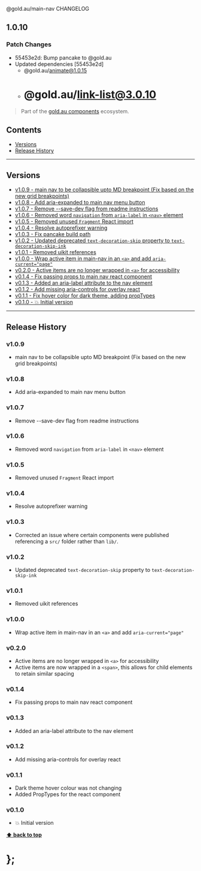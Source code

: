 @gold.au/main-nav CHANGELOG

## 1.0.10

### Patch Changes

- 55453e2d: Bump pancake to @gold.au
- Updated dependencies [55453e2d]
  - @gold.au/animate@1.0.15
  - # @gold.au/link-list@3.0.10

> Part of the [gold.au components](https://github.com/designsystemau/gold-design-system/) ecosystem.

## Contents

- [Versions](#install)
- [Release History](#release-history)

---

## Versions

- [v1.0.9 - main nav to be collapsible upto MD breakpoint (Fix based on the new grid breakpoints)](#v109)
- [v1.0.8 - Add aria-expanded to main nav menu button](#v108)
- [v1.0.7 - Remove --save-dev flag from readme instructions](#v107)
- [v1.0.6 - Removed word `navigation` from `aria-label` in `<nav>` element](#v106)
- [v1.0.5 - Removed unused `Fragment` React import](#v105)
- [v1.0.4 - Resolve autoprefixer warning](#v104)
- [v1.0.3 - Fix pancake build path](#v103)
- [v1.0.2 - Updated deprecated `text-decoration-skip` property to `text-decoration-skip-ink`](#v102)
- [v1.0.1 - Removed uikit references](#v101)
- [v1.0.0 - Wrap active item in main-nav in an `<a>` and add `aria-current="page"`](#v100)
- [v0.2.0 - Active items are no longer wrapped in `<a>` for accessibility](#v020)
- [v0.1.4 - Fix passing props to main nav react component](#v014)
- [v0.1.3 - Added an aria-label attribute to the nav element](#v013)
- [v0.1.2 - Add missing aria-controls for overlay react](#v012)
- [v0.1.1 - Fix hover color for dark theme, adding propTypes](#v011)
- [v0.1.0 - 💥 Initial version](#v010)

---

## Release History

### v1.0.9

- main nav to be collapsible upto MD breakpoint (Fix based on the new grid breakpoints)

### v1.0.8

- Add aria-expanded to main nav menu button

### v1.0.7

- Remove --save-dev flag from readme instructions

### v1.0.6

- Removed word `navigation` from `aria-label` in `<nav>` element

### v1.0.5

- Removed unused `Fragment` React import

### v1.0.4

- Resolve autoprefixer warning

### v1.0.3

- Corrected an issue where certain components were published referencing a `src/` folder rather than `lib/`.

### v1.0.2

- Updated deprecated `text-decoration-skip` property to `text-decoration-skip-ink`

### v1.0.1

- Removed uikit references

### v1.0.0

- Wrap active item in main-nav in an `<a>` and add `aria-current="page"`

### v0.2.0

- Active items are no longer wrapped in `<a>` for accessibility
- Active items are now wrapped in a `<span>`, this allows for child elements to retain similar spacing

### v0.1.4

- Fix passing props to main nav react component

### v0.1.3

- Added an aria-label attribute to the nav element

### v0.1.2

- Add missing aria-controls for overlay react

### v0.1.1

- Dark theme hover colour was not changing
- Added PropTypes for the react component

### v0.1.0

- 💥 Initial version

**[⬆ back to top](#contents)**

# };
